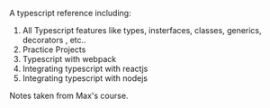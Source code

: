 A typescript reference including:

1) All Typescript features like types, insterfaces, classes, generics, decorators , etc..  
3) Practice Projects
4) Typescript with webpack
5) Integrating typescript with reactjs 
6) Integrating typescript with nodejs

Notes taken from Max's course.
